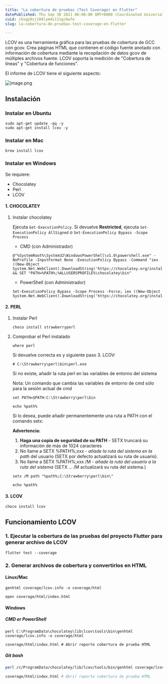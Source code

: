 ```yaml
---
title: "La cobertura de pruebas (Test Coverage) en Flutter"
datePublished: Thu Sep 30 2021 00:00:00 GMT+0000 (Coordinated Universal Time)
cuid: ckvgy8vj104lym4s111gc6wfe
slug: la-cobertura-de-pruebas-test-coverage-en-flutter

---
```



LCOV es una herramienta gráfica para las pruebas de cobertura de GCC con gcov. Crea páginas HTML que contienen el código fuente anotado con información de cobertura mediante la recopilación de datos gcov de múltiples archivos fuente. LCOV soporta la medición de "Cobertura de líneas" y "Cobertura de funciones".

El informe de LCOV tiene el siguiente aspecto:

![image.png](https://cdn.hashnode.com/res/hashnode/image/upload/v1635788512156/rEc7Xofdp.png)

## Instalación

### Instalar en Ubuntu

```shell
sudo apt-get update -qq -y
sudo apt-get install lcov -y
```

### Instalar en Mac

```shell
brew install lcov
```

### Instalar en Windows

Se requiere:

* Chocolatey
* Perl
* LCOV

#### 1. CHOCOLATEY

1. Instalar chocolatey

    Ejecuta ``Get-ExecutionPolicy``.
    Si devuelve **Restricted**, ejecuta ```Set-ExecutionPolicy AllSigned``` o ```Set-ExecutionPolicy Bypass -Scope Process```

   * CMD (con Administrador)

    ```shell
    @"%SystemRoot%\System32\WindowsPowerShell\v1.0\powershell.exe" -NoProfile -InputFormat None -ExecutionPolicy Bypass -Command "iex ((New-Object System.Net.WebClient).DownloadString('https://chocolatey.org/install.ps1'))" && SET "PATH=%PATH%;%ALLUSERSPROFILE%\chocolatey\bin"
    ```

   * PowerShell (con Administrador)

    ```shell
    Set-ExecutionPolicy Bypass -Scope Process -Force; iex ((New-Object System.Net.WebClient).DownloadString('https://chocolatey.org/install.ps1'))
    ```

#### 2. PERL

1. Instalar Perl

    ```shell
    choco install strawberryperl
    ```

2. Comprobar el Perl instalado

    ```shell
    where perl
    ```

    Si devuelve correcta es y siguiente paso 3. LCOV:

    ```shell
    # C:\Strawberry\perl\bin\perl.exe
    ```

    Si no existe, añadir la ruta perl en las variables de entorno del sistema

    Nota: Un comando que cambia las variables de entorno de cmd sólo para la sesión actual de cmd

    ```shell
    set PATH=$PATH:C:\Strawberry\perl\bin

    echo %path%
    ```

    Si lo desea, puede añadir permanentemente una ruta a PATH con el comando setx:

    **Advertencia:**
    1. **Haga una copia de seguridad de su PATH** - SETX truncará su información de más de 1024 caracteres
    2. No llame a SETX %PATH%;xxx - *añade la ruta del sistema en la path* del usuario (SETX por defecto actualizará su ruta de usuario).
    3. No llame a SETX %PATH%;xxx /M - *añade la ruta del usuario a la ruta del sistema* (SETX ... /M actualizará su ruta del sistema.)

    ```shell
    setx /M path "%path%;C:\Strawberry\perl\bin\"

    echo %path%
    ```

#### 3. LCOV

```shell
choco install lcov
```

## Funcionamiento LCOV

### 1. Ejecutar la cobertura de las pruebas del proyecto Flutter para generar archivo de LCOV

   ```shell
   flutter test --coverage
   ```

### 2. Generar archivos de cobertura y convertirlos en HTML

#### Linux/Mac

```shell
genhtml coverage/lcov.info -o coverage/html

open coverage/html/index.html
```

#### Windows

##### **CMD or PowerShell**

```shell
perl C:\ProgramData\chocolatey\lib\lcov\tools\bin\genhtml coverage/lcov.info -o coverage/html

coverage/html/index.html # Abrir reporte cobertura de prueba HTML
```

##### **Git bash**

```bash
perl /c/ProgramData/chocolatey/lib/lcov/tools/bin/genhtml coverage/lcov.info -o coverage/html

coverage/html/index.html # Abrir reporte cobertura de prueba HTML
```
